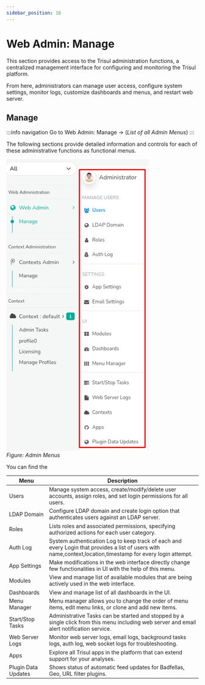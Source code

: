```yaml
---
sidebar_position: 16
---
```


# Web Admin: Manage

This section provides access to the Trisul administration functions, a centralized management interface for configuring and monitoring the Trisul platform.  

From here, administrators can manage user access, configure system settings, monitor logs, customize dashboards and menus, and restart web server. 

## Manage

:::info navigation
Go to Web Admin: Manage &rarr; (*List of all Admin Menus*)
:::

The following sections provide detailed information and controls for each of these administrative functions as functional menus.

![](images/adminmenus.png)  
*Figure: Admin Menus*

You can find the 

| Menu | Description |
|-------|------------|
| Users | Manage system access, create/modify/delete user accounts, assign roles, and set login permissions for all users. |
| LDAP Domain | Configure LDAP domain and create login option that authenticates users against an LDAP server.|
| Roles | Lists roles and associated permissions, specifying authorized actions for each user category. |
| Auth Log | System authentication Log to keep track of each and every Login that provides a list of users with name,context,location,timestamp for every login attempt. |
| App Settings | Make modifications in the web interface directly change few functionalities in UI with the help of this menu. |
| Modules | View and manage list of available modules that are being actively used in the web interface. |
| Dashboards | View and manage list of all dashboards in the UI. |
| Menu Manager | Menu manager allows you to change the order of menu items, edit menu links, or clone and add new items. |
| Start/Stop Tasks | Administrative Tasks can be started and stopped by a single click from this menu including web server and email alert notification service. |
| Web Server Logs | Monitor web server logs, email logs, background tasks logs, auth log, web socket logs for troubleshooting. |
| Apps | Explore all Trisul apps in the platform that can extend support for your analyses. |
| Plugin Data Updates | Shows status of automatic feed updates for Badfellas, Geo, URL filter plugins. |